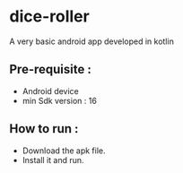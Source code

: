 # dice-roller
A very basic android app developed in kotlin

## Pre-requisite : 
* Android device
* min Sdk version : 16
## How to run : 
* Download the apk file.
* Install it and run.
